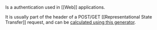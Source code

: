 Is a authentication used in [[Web]] applications.

It is usually part of the header of a POST/GET [[Representational State Transfer]] request, and can be [calculated using this generator](https://www.blitter.se/utils/basic-authentication-header-generator/).